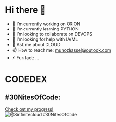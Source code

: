 # Hi there 👋
<!--
**8infinitecloud/8infinitecloud** is a ✨ _special_ ✨ repository because its `README.md` (this file) appears on your GitHub profile.

Here are some ideas to get you started:
-->
- 🔭 I’m currently working on ORION
- 🌱 I’m currently learning PYTHON
- 👯 I’m looking to collaborate on DEVOPS
- 🤔 I’m looking for help with IA/ML
- 💬 Ask me about CLOUD
- 📫 How to reach me: munozhassel@outlook.com
- ⚡ Fun fact: ...

# CODEDEX
## #30NitesOfCode:
  [Check out my progress!](https://www.codedex.io/@8infinitecloud/30-nites-of-code)  
  ![@8infinitecloud #30NitesOfCode](https://www.codedex.io/api/petStatus?user=8infinitecloud)
